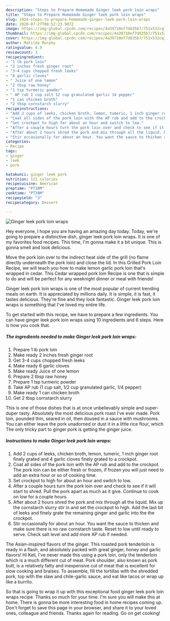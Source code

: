 ```yaml
---
description: "Steps to Prepare Homemade Ginger leek pork loin wraps"
title: "Steps to Prepare Homemade Ginger leek pork loin wraps"
slug: 1934-steps-to-prepare-homemade-ginger-leek-pork-loin-wraps
date: 2020-07-27T08:52:23.907Z
image: https://img-global.cpcdn.com/recipes/4a39710ef7d835b7/751x532cq70/ginger-leek-pork-loin-wraps-recipe-main-photo.jpg
thumbnail: https://img-global.cpcdn.com/recipes/4a39710ef7d835b7/751x532cq70/ginger-leek-pork-loin-wraps-recipe-main-photo.jpg
cover: https://img-global.cpcdn.com/recipes/4a39710ef7d835b7/751x532cq70/ginger-leek-pork-loin-wraps-recipe-main-photo.jpg
author: Matilda Murphy
ratingvalue: 4.9
reviewcount: 3
recipeingredient:
- "1 lb pork loin"
- "2 inches fresh ginger root"
- "3-4 cups chopped fresh leeks"
- "6 garlic cloves"
- " Juice of one lemon"
- "2 tbsp raw honey"
- "1 tsp turmeric powder"
- " AP rub 1 cup salt 12 cup granulated garlic 14 pepper"
- "1 can chicken broth"
- "2 tbsp cornstarch slurry"
recipeinstructions:
- "Add 2 cups of leeks, chicken broth, lemon, tumeric, 1 inch ginger root finely grated and 4 garlic cloves finely grated to a crockpot."
- "Coat all sides of the pork loin with the AP rub and add to the crockpot. The pork loin can be either fresh or frozen, if frozen you will just need to add an extra hour or so of cooking time."
- "Set crockpot to high for about an hour and switch to low."
- "After a couple hours turn the pork loin over and check to see if it will start to shred. Pull the pork apart as much as it give. Continue to cook on low for a couple hours."
- "After about 2 hours shred the pork and mix through all the liquid. Mix up the cornstarch slurry stir in and set the crockpot to high. Add the last bit of leeks and finely grate the remaining ginger and garlic into the the crockpot."
- "Stir occasionally for about an hour. You want the sauce to thicken and make sure there is no raw cornstarch taste. Reset to low until ready to serve. Check salt level and add more AP rub if needed."
categories:
- Recipe
tags:
- ginger
- leek
- pork

katakunci: ginger leek pork 
nutrition: 121 calories
recipecuisine: American
preptime: "PT10M"
cooktime: "PT39M"
recipeyield: "3"
recipecategory: Dessert

---
```



![Ginger leek pork loin wraps](https://img-global.cpcdn.com/recipes/4a39710ef7d835b7/751x532cq70/ginger-leek-pork-loin-wraps-recipe-main-photo.jpg)

Hey everyone, I hope you are having an amazing day today. Today, we're going to prepare a distinctive dish, ginger leek pork loin wraps. It is one of my favorites food recipes. This time, I'm gonna make it a bit unique. This is gonna smell and look delicious.

Move the pork loin over to the indirect heat side of the grill (no flame directly underneath the pork loin) and close the lid. In this Grilled Pork Loin Recipe, we will teach you how to make lemon garlic pork loin that&#39;s wrapped in cedar. This Cedar wrapped pork loin Recipe is one that is simple to do and will be perfect for any weeknight dinner or meal with friends!

Ginger leek pork loin wraps is one of the most popular of current trending meals on earth. It is appreciated by millions daily. It is simple, it is fast, it tastes delicious. They're fine and they look fantastic. Ginger leek pork loin wraps is something that I've loved my entire life.


To get started with this recipe, we have to prepare a few ingredients. You can have ginger leek pork loin wraps using 10 ingredients and 6 steps. Here is how you cook that.

<!--inarticleads1-->

##### The ingredients needed to make Ginger leek pork loin wraps:

1. Prepare 1 lb pork loin
1. Make ready 2 inches fresh ginger root
1. Get 3-4 cups chopped fresh leeks
1. Make ready 6 garlic cloves
1. Make ready  Juice of one lemon
1. Prepare 2 tbsp raw honey
1. Prepare 1 tsp turmeric powder
1. Take  AP rub (1 cup salt, 1/2 cup granulated garlic, 1/4 pepper)
1. Make ready 1 can chicken broth
1. Get 2 tbsp cornstarch slurry


This is one of those dishes that is at once unbelievably simple and super-duper tasty. Absolutely the most delicious pork roast I&#39;ve ever made. Pork loin, pounded thin, seared in oil, then doused in a sauce with mushrooms. You can either leave the pork unadorned or dust it in a little rice flour, which The only tricky part to ginger pork is getting the ginger juice. 

<!--inarticleads2-->

##### Instructions to make Ginger leek pork loin wraps:

1. Add 2 cups of leeks, chicken broth, lemon, tumeric, 1 inch ginger root finely grated and 4 garlic cloves finely grated to a crockpot.
1. Coat all sides of the pork loin with the AP rub and add to the crockpot. The pork loin can be either fresh or frozen, if frozen you will just need to add an extra hour or so of cooking time.
1. Set crockpot to high for about an hour and switch to low.
1. After a couple hours turn the pork loin over and check to see if it will start to shred. Pull the pork apart as much as it give. Continue to cook on low for a couple hours.
1. After about 2 hours shred the pork and mix through all the liquid. Mix up the cornstarch slurry stir in and set the crockpot to high. Add the last bit of leeks and finely grate the remaining ginger and garlic into the the crockpot.
1. Stir occasionally for about an hour. You want the sauce to thicken and make sure there is no raw cornstarch taste. Reset to low until ready to serve. Check salt level and add more AP rub if needed.


The Asian-inspired flavors of the ginger. This roasted pork tenderloin is ready in a flash, and absolutely packed with great ginger, honey and garlic flavors! Hi Keli, I&#39;ve never made this using a pork loin, only the tenderloin which is a much different cut of meat. Pork shoulder, also known as pork butt, is a relatively fatty and inexpensive cut of meat that is excellent for slow cooking and braises. To assemble, fill the tortillas with the shredded pork, top with the slaw and chile-garlic sauce, and eat like tacos or wrap up like a burrito. 

So that is going to wrap it up with this exceptional food ginger leek pork loin wraps recipe. Thanks so much for your time. I'm sure you will make this at home. There is gonna be more interesting food in home recipes coming up. Don't forget to save this page in your browser, and share it to your loved ones, colleague and friends. Thanks again for reading. Go on get cooking!
